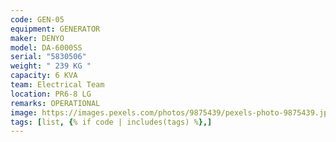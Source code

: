 ```yaml
---
code: GEN-05
equipment: GENERATOR
maker: DENYO
model: DA-6000SS
serial: "5830506"
weight: " 239 KG "
capacity: 6 KVA
team: Electrical Team
location: PR6-8 LG
remarks: OPERATIONAL
image: https://images.pexels.com/photos/9875439/pexels-photo-9875439.jpeg?auto=compress&cs=tinysrgb&w=1260&h=750&dpr=1
tags: [list, {% if code | includes(tags) %},]
---
```

